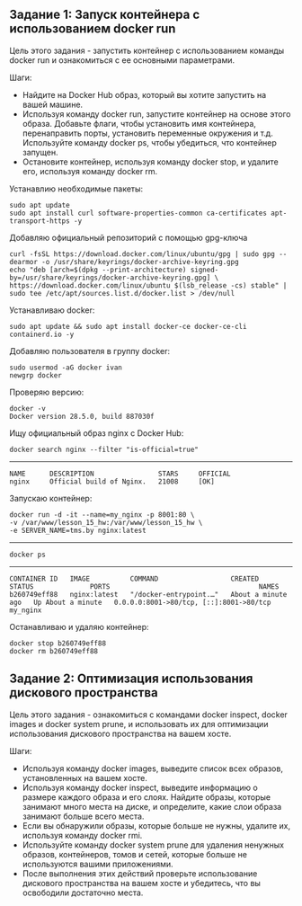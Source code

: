 <h2>Задание 1: Запуск контейнера с использованием docker run</h2>
Цель этого задания - запустить контейнер с использованием команды docker
run и ознакомиться с ее основными параметрами.

Шаги:
<ul>
<li>Найдите на Docker Hub образ, который вы хотите запустить на вашей
машине.</li>
<li>Используя команду docker run, запустите контейнер на основе этого
образа. Добавьте флаги, чтобы установить имя контейнера,
перенаправить порты, установить переменные окружения и т.д.
Используйте команду docker ps, чтобы убедиться, что контейнер
запущен.</li>
<li>Остановите контейнер, используя команду docker stop, и удалите его,
используя команду docker rm.</li>
</ul>

Устанавлию необходимые пакеты:

    sudo apt update
    sudo apt install curl software-properties-common ca-certificates apt-transport-https -y
Добавляю официальный репозиторий с помощью gpg-ключа

    curl -fsSL https://download.docker.com/linux/ubuntu/gpg | sudo gpg --dearmor -o /usr/share/keyrings/docker-archive-keyring.gpg
    echo "deb [arch=$(dpkg --print-architecture) signed-by=/usr/share/keyrings/docker-archive-keyring.gpg] \
    https://download.docker.com/linux/ubuntu $(lsb_release -cs) stable" | sudo tee /etc/apt/sources.list.d/docker.list > /dev/null

Устанавливаю docker:

    sudo apt update && sudo apt install docker-ce docker-ce-cli containerd.io -y

Добавляю пользователя в группу docker:

    sudo usermod -aG docker ivan
    newgrp docker
Проверяю версию:

    docker -v
    Docker version 28.5.0, build 887030f

Ищу официальный образ nginx с Docker Hub:

    docker search nginx --filter "is-official=true"
***
    NAME      DESCRIPTION                STARS     OFFICIAL
    nginx     Official build of Nginx.   21008     [OK]
Запускаю контейнер:

    docker run -d -it --name=my_nginx -p 8001:80 \
    -v /var/www/lesson_15_hw:/var/www/lesson_15_hw \
    -e SERVER_NAME=tms.by nginx:latest
***
    docker ps
***
    CONTAINER ID   IMAGE          COMMAND                  CREATED              STATUS              PORTS                                     NAMES
    b260749eff88   nginx:latest   "/docker-entrypoint.…"   About a minute ago   Up About a minute   0.0.0.0:8001->80/tcp, [::]:8001->80/tcp   my_nginx
Останавливаю и удаляю контейнер:

    docker stop b260749eff88 
    docker rm b260749eff88 

<h2>Задание 2: Оптимизация использования дискового пространства</h2>
Цель этого задания - ознакомиться с командами docker inspect, docker images
и docker system prune, и использовать их для оптимизации использования
дискового пространства на вашем хосте.

Шаги:
<ul>
<li>Используя команду docker images, выведите список всех образов,
установленных на вашем хосте.</li>
<li>Используя команду docker inspect, выведите информацию о размере
каждого образа и его слоях. Найдите образы, которые занимают много
места на диске, и определите, какие слои образа занимают больше
всего места.</li>
<li>Если вы обнаружили образы, которые больше не нужны, удалите их,
используя команду docker rmi.</li>
<li>Используйте команду docker system prune для удаления ненужных
образов, контейнеров, томов и сетей, которые больше не используются
вашими приложениями.</li>
<li>После выполнения этих действий проверьте использование дискового
пространства на вашем хосте и убедитесь, что вы освободили
достаточно места.</li>
</ul>


